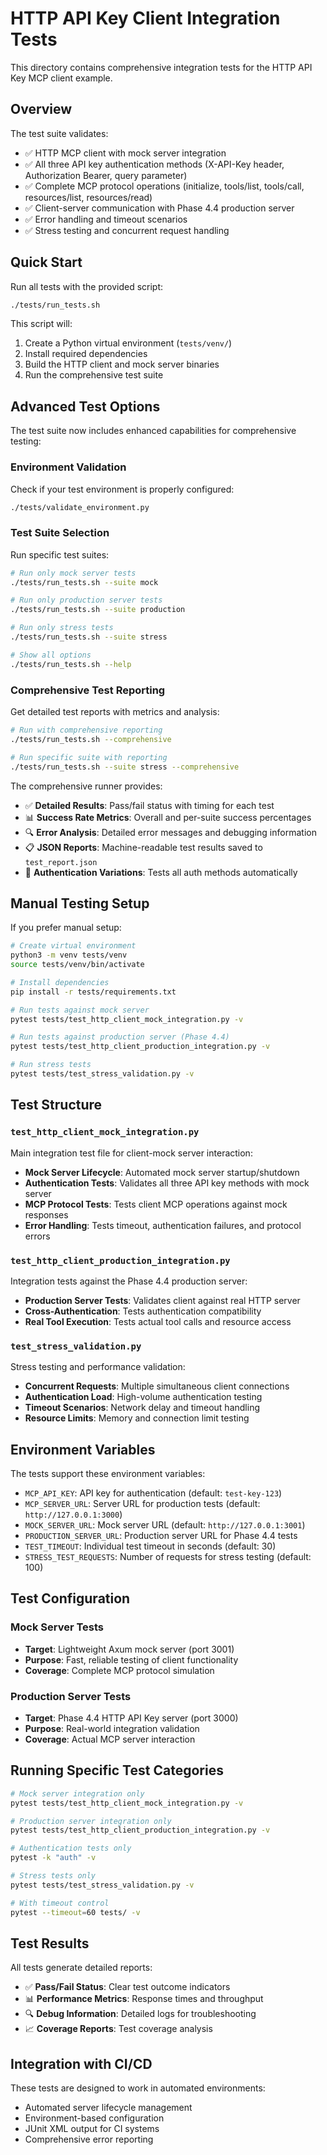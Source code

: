 # HTTP API Key Client Integration Tests

This directory contains comprehensive integration tests for the HTTP API Key MCP client example.

## Overview

The test suite validates:
- ✅ HTTP MCP client with mock server integration
- ✅ All three API key authentication methods (X-API-Key header, Authorization Bearer, query parameter)
- ✅ Complete MCP protocol operations (initialize, tools/list, tools/call, resources/list, resources/read)
- ✅ Client-server communication with Phase 4.4 production server
- ✅ Error handling and timeout scenarios
- ✅ Stress testing and concurrent request handling

## Quick Start

Run all tests with the provided script:

```bash
./tests/run_tests.sh
```

This script will:
1. Create a Python virtual environment (`tests/venv/`)
2. Install required dependencies
3. Build the HTTP client and mock server binaries
4. Run the comprehensive test suite

## Advanced Test Options

The test suite now includes enhanced capabilities for comprehensive testing:

### Environment Validation
Check if your test environment is properly configured:

```bash
./tests/validate_environment.py
```

### Test Suite Selection
Run specific test suites:

```bash
# Run only mock server tests
./tests/run_tests.sh --suite mock

# Run only production server tests
./tests/run_tests.sh --suite production

# Run only stress tests
./tests/run_tests.sh --suite stress

# Show all options
./tests/run_tests.sh --help
```

### Comprehensive Test Reporting
Get detailed test reports with metrics and analysis:

```bash
# Run with comprehensive reporting
./tests/run_tests.sh --comprehensive

# Run specific suite with reporting
./tests/run_tests.sh --suite stress --comprehensive
```

The comprehensive runner provides:
- ✅ **Detailed Results**: Pass/fail status with timing for each test
- 📊 **Success Rate Metrics**: Overall and per-suite success percentages
- 🔍 **Error Analysis**: Detailed error messages and debugging information
- 📋 **JSON Reports**: Machine-readable test results saved to `test_report.json`
- 🚀 **Authentication Variations**: Tests all auth methods automatically

## Manual Testing Setup

If you prefer manual setup:

```bash
# Create virtual environment
python3 -m venv tests/venv
source tests/venv/bin/activate

# Install dependencies
pip install -r tests/requirements.txt

# Run tests against mock server
pytest tests/test_http_client_mock_integration.py -v

# Run tests against production server (Phase 4.4)
pytest tests/test_http_client_production_integration.py -v

# Run stress tests
pytest tests/test_stress_validation.py -v
```

## Test Structure

### `test_http_client_mock_integration.py`
Main integration test file for client-mock server interaction:

- **Mock Server Lifecycle**: Automated mock server startup/shutdown
- **Authentication Tests**: Validates all three API key methods with mock server
- **MCP Protocol Tests**: Tests client MCP operations against mock responses
- **Error Handling**: Tests timeout, authentication failures, and protocol errors

### `test_http_client_production_integration.py`
Integration tests against the Phase 4.4 production server:

- **Production Server Tests**: Validates client against real HTTP server
- **Cross-Authentication**: Tests authentication compatibility
- **Real Tool Execution**: Tests actual tool calls and resource access

### `test_stress_validation.py`
Stress testing and performance validation:

- **Concurrent Requests**: Multiple simultaneous client connections
- **Authentication Load**: High-volume authentication testing
- **Timeout Scenarios**: Network delay and timeout handling
- **Resource Limits**: Memory and connection limit testing

## Environment Variables

The tests support these environment variables:

- `MCP_API_KEY`: API key for authentication (default: `test-key-123`)
- `MCP_SERVER_URL`: Server URL for production tests (default: `http://127.0.0.1:3000`)
- `MOCK_SERVER_URL`: Mock server URL (default: `http://127.0.0.1:3001`)
- `PRODUCTION_SERVER_URL`: Production server URL for Phase 4.4 tests
- `TEST_TIMEOUT`: Individual test timeout in seconds (default: 30)
- `STRESS_TEST_REQUESTS`: Number of requests for stress testing (default: 100)

## Test Configuration

### Mock Server Tests
- **Target**: Lightweight Axum mock server (port 3001)
- **Purpose**: Fast, reliable testing of client functionality
- **Coverage**: Complete MCP protocol simulation

### Production Server Tests  
- **Target**: Phase 4.4 HTTP API Key server (port 3000)
- **Purpose**: Real-world integration validation
- **Coverage**: Actual MCP server interaction

## Running Specific Test Categories

```bash
# Mock server integration only
pytest tests/test_http_client_mock_integration.py -v

# Production server integration only
pytest tests/test_http_client_production_integration.py -v

# Authentication tests only
pytest -k "auth" -v

# Stress tests only
pytest tests/test_stress_validation.py -v

# With timeout control
pytest --timeout=60 tests/ -v
```

## Test Results

All tests generate detailed reports:
- ✅ **Pass/Fail Status**: Clear test outcome indicators
- 📊 **Performance Metrics**: Response times and throughput
- 🔍 **Debug Information**: Detailed logs for troubleshooting
- 📈 **Coverage Reports**: Test coverage analysis

## Integration with CI/CD

These tests are designed to work in automated environments:
- Automated server lifecycle management
- Environment-based configuration
- JUnit XML output for CI systems
- Comprehensive error reporting
